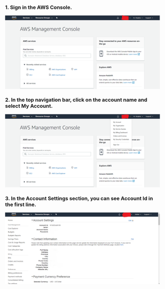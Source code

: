 ### 1. Sign in the AWS Console.
  
![sign-in-aws](/peering/img/sign-in-aws.png)

### 2. In the top navigation bar, click on the account name and select **My Account**.

![my-account-menu](/peering/img/my-account-menu.png)

### 3. In the **Account Settings** section, you can see **Account Id** in the first line.
    
![account-id](/peering/img/account-id.png)
